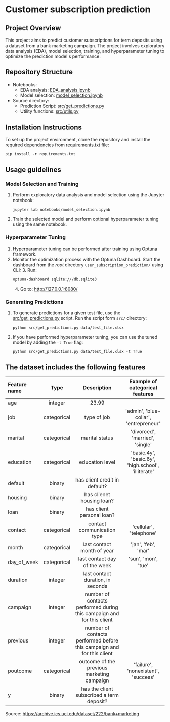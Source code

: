 # Customer subscription prediction

## Project Overview

This project aims to predict customer subscriptions for term deposits using a dataset from a bank marketing campaign.
The project involves exploratory data analysis (EDA), model selection, training, and hyperparameter tuning to optimize
the prediction model's performance.

## Repository Structure

- Notebooks:
    - EDA analysis: [EDA_analysis.ipynb](notebooks%2FEDA_analysis.ipynb)
    - Model selection: [model_selection.ipynb](notebooks%2Fmodel_selection.ipynb)
- Source directory:
    - Prediction Script: [src/get_predictions.py](src%2Fget_predictions.py)
    - Utility functions: [src/utils.py](src%2Futils.py)

## Installation Instructions

To set up the project environment, clone the repository and install the required dependencies
from [requirements.txt](%2Frequirements.txt) file:

```shell
pip install -r requirements.txt
```

## Usage guidelines

### Model Selection and Training

1. Perform exploratory data analysis and model selection using the Jupyter notebook:
   ```shell
   jupyter lab notebooks/model_selection.ipynb
   ```
2. Train the selected model and perform optional hyperparameter tuning using the same notebook.

### Hyperparameter Tuning

1. Hyperparameter tuning can be performed after training using [Optuna](https://optuna.readthedocs.io/en/stable/)
   framework.
2. Monitor the optimization process with the Optuna Dashboard. Start the dashboard from the _root_
   directory `user_subscription_prediction/` using CLI:
    3. Run:
   ```shell
   optuna-dashboard sqlite:///db.sqlite3
   ```
    4. Go to: http://127.0.0.1:8080/

### Generating Predictions

1. To generate predictions for a given test file, use the [src/get_predictions.py](src%2Fget_predictions.py) script. Run
   the script form `src/` directory:
   ```shell
   python src/get_predictions.py data/test_file.xlsx
   ```
2. If you have performed hyperparameter tuning, you can use the tuned model by adding the `-t True` flag:
   ```shell
   python src/get_predictions.py data/test_file.xlsx -t True
   ```

## The dataset includes the following features

| Feature name |    Type     |                              Description                              |           Example of categorical features           |
|:-------------|:-----------:|:---------------------------------------------------------------------:|:---------------------------------------------------:|
| age          |   integer   |                                 23.99                                 |                                                     |
| job          | categorical |                              type of job                              |       'admin', 'blue-collar', 'entrepreneur'        |
| marital      | categorical |                            marital status                             |           'divorced', 'married', 'single'           |
| education    | categorical |                            education level                            | 'basic.4y', 'basic.6y', 'high.school', 'illiterate' |
| default      |   binary    |                     has client credit in default?                     |                                                     |
| housing      |   binary    |                       has clienet housing loan?                       |                                                     |
| loan         |   binary    |                       has client personal loan?                       |                                                     |
| contact      | categorical |                      contact communication type                       |               'cellular', 'telephone'               |
| month        | categorical |                      last contact month of year                       |                 'jan', 'feb', 'mar'                 |
| day_of_week  | categorical |                     last contact day of the week                      |                 'sun', 'mon', 'tue'                 |
| duration     |   integer   |                   last contact duration, in seconds                   |                                                     |
| campaign     |   integer   | number of contacts performed during this campaign and for this client |                                                     |
| previous     |   integer   | number of contacts performed before this campaign and for this client |                                                     |
| poutcome     | categorical |              outcome of the previous marketing campaign               |         'failure', 'nonexistent', 'success'         |
| y            |   binary    |               has the client subscribed a term deposit?               |                                                     |

Source: https://archive.ics.uci.edu/dataset/222/bank+marketing